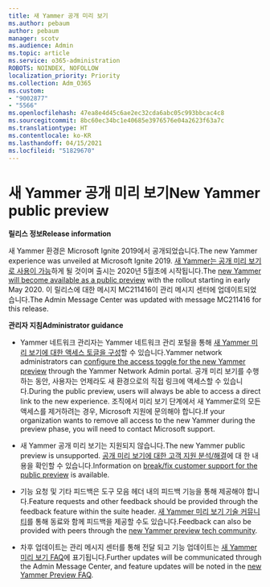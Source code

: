 ```yaml
---
title: 새 Yammer 공개 미리 보기
ms.author: pebaum
author: pebaum
manager: scotv
ms.audience: Admin
ms.topic: article
ms.service: o365-administration
ROBOTS: NOINDEX, NOFOLLOW
localization_priority: Priority
ms.collection: Adm_O365
ms.custom:
- "9002877"
- "5566"
ms.openlocfilehash: 47ea8e4d45c6ae2ec32cda6abc05c993bbcac4c8
ms.sourcegitcommit: 8bc60ec34bc1e40685e3976576e04a2623f63a7c
ms.translationtype: HT
ms.contentlocale: ko-KR
ms.lasthandoff: 04/15/2021
ms.locfileid: "51829670"
---
```

# <a name="new-yammer-public-preview"></a><span data-ttu-id="e5bb9-102">새 Yammer 공개 미리 보기</span><span class="sxs-lookup"><span data-stu-id="e5bb9-102">New Yammer public preview</span></span>

<span data-ttu-id="e5bb9-103">**릴리스 정보**</span><span class="sxs-lookup"><span data-stu-id="e5bb9-103">**Release information**</span></span>

<span data-ttu-id="e5bb9-104">새 Yammer 환경은 Microsoft Ignite 2019에서 공개되었습니다.</span><span class="sxs-lookup"><span data-stu-id="e5bb9-104">The new Yammer experience was unveiled at Microsoft Ignite 2019.</span></span> <span data-ttu-id="e5bb9-105">[새 Yammer는 공개 미리 보기로 사용이 가능](https://docs.microsoft.com/yammer/get-started-with-yammer/newyammer-faq)하게 될 것이며 출시는 2020년 5월초에 시작됩니다.</span><span class="sxs-lookup"><span data-stu-id="e5bb9-105">The [new Yammer will become available as a public preview](https://docs.microsoft.com/yammer/get-started-with-yammer/newyammer-faq) with the rollout starting in early May 2020.</span></span> <span data-ttu-id="e5bb9-106">이 릴리스에 대한 메시지 MC211416이 관리 메시지 센터에 업데이트되었습니다.</span><span class="sxs-lookup"><span data-stu-id="e5bb9-106">The Admin Message Center was updated with message MC211416 for this release.</span></span>

<span data-ttu-id="e5bb9-107">**관리자 지침**</span><span class="sxs-lookup"><span data-stu-id="e5bb9-107">**Administrator guidance**</span></span>

- <span data-ttu-id="e5bb9-108">Yammer 네트워크 관리자는 Yammer 네트워크 관리 포털을 통해 [새 Yammer 미리 보기에 대한 액세스 토글을 구성](https://docs.microsoft.com/yammer/get-started-with-yammer/administrative-settings-opt-in-newyammer)할 수 있습니다.</span><span class="sxs-lookup"><span data-stu-id="e5bb9-108">Yammer network administrators can [configure the access toggle for the new Yammer preview](https://docs.microsoft.com/yammer/get-started-with-yammer/administrative-settings-opt-in-newyammer) through the Yammer Network Admin portal.</span></span> <span data-ttu-id="e5bb9-109">공개 미리 보기를 수행하는 동안, 사용자는 언제라도 새 환경으로의 직접 링크에 액세스할 수 있습니다.</span><span class="sxs-lookup"><span data-stu-id="e5bb9-109">During the public preview, users will always be able to access a direct link to the new experience.</span></span> <span data-ttu-id="e5bb9-110">조직에서 미리 보기 단계에서 새 Yammer로의 모든 액세스를 제거하려는 경우, Microsoft 지원에 문의해야 합니다.</span><span class="sxs-lookup"><span data-stu-id="e5bb9-110">If your organization wants to remove all access to the new Yammer during the preview phase, you will need to contact Microsoft support.</span></span>

- <span data-ttu-id="e5bb9-111">새 Yammer 공개 미리 보기는 지원되지 않습니다.</span><span class="sxs-lookup"><span data-stu-id="e5bb9-111">The new Yammer public preview is unsupported.</span></span> <span data-ttu-id="e5bb9-112">[공개 미리 보기에 대한 고객 지원 분석/해결](https://docs.microsoft.com/yammer/get-started-with-yammer/newyammer-faq#yammer-preview-customer-support)에 대 한 내용을 확인할 수 있습니다.</span><span class="sxs-lookup"><span data-stu-id="e5bb9-112">Information on [break/fix customer support for the public preview](https://docs.microsoft.com/yammer/get-started-with-yammer/newyammer-faq#yammer-preview-customer-support) is available.</span></span>

- <span data-ttu-id="e5bb9-113">기능 요청 및 기타 피드백은 도구 모음 헤더 내의 피드백 기능을 통해 제공해야 합니다.</span><span class="sxs-lookup"><span data-stu-id="e5bb9-113">Feature requests and other feedback should be provided through the feedback feature within the suite header.</span></span> <span data-ttu-id="e5bb9-114">[새 Yammer 미리 보기 기술 커뮤니티](https://techcommunity.microsoft.com/t5/new-yammer-preview/bd-p/NewYammerPreview)를 통해 동료와 함께 피드백을 제공할 수도 있습니다.</span><span class="sxs-lookup"><span data-stu-id="e5bb9-114">Feedback can also be provided with peers through the [new Yammer preview tech community](https://techcommunity.microsoft.com/t5/new-yammer-preview/bd-p/NewYammerPreview).</span></span>

- <span data-ttu-id="e5bb9-115">차후 업데이트는 관리 메시지 센터를 통해 전달 되고 기능 업데이트는 [새 Yammer 미리 보기 FAQ](https://docs.microsoft.com/yammer/get-started-with-yammer/newyammer-faq)에 표기됩니다.</span><span class="sxs-lookup"><span data-stu-id="e5bb9-115">Further updates will be communicated through the Admin Message Center, and feature updates will be noted in the [new Yammer Preview FAQ](https://docs.microsoft.com/yammer/get-started-with-yammer/newyammer-faq).</span></span>
